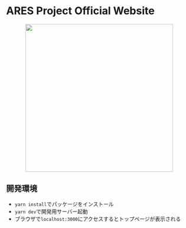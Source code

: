 # ARES Project Official Website
<div align="center">
  <img width="400px" src="https://user-images.githubusercontent.com/59753159/194107097-a364f3a3-dd41-487f-8f6f-35178f0b3c78.jpg">
</div>

## 開発環境
- `yarn install`でパッケージをインストール
- `yarn dev`で開発用サーバー起動
- ブラウザで`localhost:3000`にアクセスするとトップページが表示される

